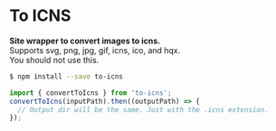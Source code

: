 
# To ICNS

**Site wrapper to convert images to icns.**  
Supports svg, png, jpg, gif, icns, ico, and hqx.  
You should not use this.

```sh
$ npm install --save to-icns
```

```js
import { convertToIcns } from 'to-icns';
convertToIcns(inputPath).then((outputPath) => {
  // Output dir will be the same. Just with the .icns extension.
});
```
